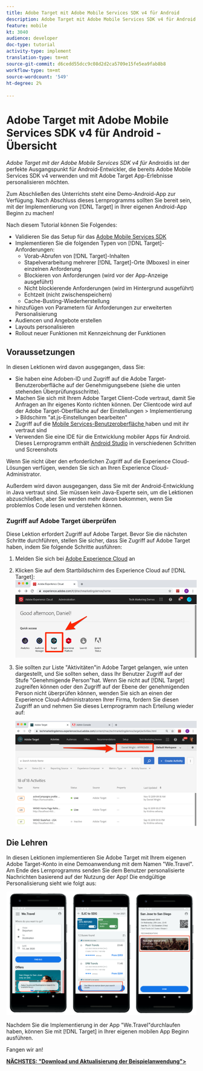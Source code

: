 ```yaml
---
title: Adobe Target mit Adobe Mobile Services SDK v4 für Android
description: Adobe Target mit Adobe Mobile Services SDK v4 für Android ist der perfekte Ausgangspunkt für Android-Entwickler, die bereits Adobe Mobile Services SDK v4 verwenden und mit Adobe Target App-Erlebnisse personalisieren möchten.
feature: mobile
kt: 3040
audience: developer
doc-type: tutorial
activity-type: implement
translation-type: tm+mt
source-git-commit: d6cedd55dcc9c08d2d2ca5709e15fe5ea9fab8b8
workflow-type: tm+mt
source-wordcount: '549'
ht-degree: 2%

---
```



# Adobe Target mit Adobe Mobile Services SDK v4 für Android - Übersicht

_Adobe Target mit der Adobe Mobile Services SDK v4 für_ Androidis ist der perfekte Ausgangspunkt für Android-Entwickler, die bereits Adobe Mobile Services SDK v4 verwenden und mit Adobe Target App-Erlebnisse personalisieren möchten.

Zum Abschließen des Unterrichts steht eine Demo-Android-App zur Verfügung. Nach Abschluss dieses Lernprogramms sollten Sie bereit sein, mit der Implementierung von [!DNL Target] in Ihrer eigenen Android-App Beginn zu machen!

Nach diesem Tutorial können Sie Folgendes:

* Validieren Sie das Setup für das [Adobe Mobile Services SDK](https://docs.adobe.com/content/help/en/mobile-services/android/getting-started-android/requirements.html)
* Implementieren Sie die folgenden Typen von [!DNL Target]-Anforderungen:
   * Vorab-Abrufen von [!DNL Target]-Inhalten
   * Stapelverarbeitung mehrerer [!DNL Target]-Orte (Mboxes) in einer einzelnen Anforderung
   * Blockieren von Anforderungen (wird vor der App-Anzeige ausgeführt)
   * Nicht blockierende Anforderungen (wird im Hintergrund ausgeführt)
   * Echtzeit (nicht zwischenspeichern)
   * Cache-Busting-Wiederherstellung
* hinzufügen von Parametern für Anforderungen zur erweiterten Personalisierung
* Audiencen und Angebote erstellen
* Layouts personalisieren
* Rollout neuer Funktionen mit Kennzeichnung der Funktionen

## Voraussetzungen 

In diesen Lektionen wird davon ausgegangen, dass Sie:

* Sie haben eine Adoben-ID und Zugriff auf die Adobe Target-Benutzeroberfläche auf der Genehmigungsebene (siehe die unten stehenden Überprüfungsschritte).
* Machen Sie sich mit Ihrem Adobe Target Client-Code vertraut, damit Sie Anfragen an Ihr eigenes Konto richten können. Der Clientcode wird auf der Adobe Target-Oberfläche auf der   Einstellungen > Implementierung > Bildschirm &quot;at.js-Einstellungen bearbeiten&quot;
* Zugriff auf die [Mobile Services-Benutzeroberfläche ](https://mobilemarketing.adobe.com) haben und mit ihr vertraut sind
* Verwenden Sie eine IDE für die Entwicklung mobiler Apps für Android. Dieses Lernprogramm enthält [Android Studio](https://developer.android.com/studio/install) in verschiedenen Schritten und Screenshots

Wenn Sie nicht über den erforderlichen Zugriff auf die Experience Cloud-Lösungen verfügen, wenden Sie sich an Ihren Experience Cloud-Administrator.

Außerdem wird davon ausgegangen, dass Sie mit der Android-Entwicklung in Java vertraut sind. Sie müssen kein Java-Experte sein, um die Lektionen abzuschließen, aber Sie werden mehr davon bekommen, wenn Sie problemlos Code lesen und verstehen können.

### Zugriff auf Adobe Target überprüfen

Diese Lektion erfordert Zugriff auf Adobe Target. Bevor Sie die nächsten Schritte durchführen, stellen Sie sicher, dass Sie Zugriff auf Adobe Target haben, indem Sie folgende Schritte ausführen:

1. Melden Sie sich bei [Adobe Experience Cloud](https://experience.adobe.com/) an
1. Klicken Sie auf dem Startbildschirm des Experience Cloud auf [!DNL Target]:
   ![Startbildschirm des Experience Cloud](assets/aec_homeScreen_clickTarget.png)
1. Sie sollten zur Liste &quot;Aktivitäten&quot;in Adobe Target gelangen, wie unten dargestellt, und Sie sollten sehen, dass Ihr Benutzer Zugriff auf der Stufe &quot;Genehmigende Person&quot;hat. Wenn Sie nicht auf [!DNL Target] zugreifen können oder den Zugriff auf der Ebene der genehmigenden Person nicht überprüfen können, wenden Sie sich an einen der Experience Cloud-Administratoren Ihrer Firma, fordern Sie diesen Zugriff an und nehmen Sie dieses Lernprogramm nach Erteilung wieder auf:

   ![Benutzeroberfläche der Adobe](assets/targetUI_approver.png)

## Die Lehren

In diesen Lektionen implementieren Sie Adobe Target mit Ihrem eigenen Adobe Target-Konto in eine Demoanwendung mit dem Namen &quot;We.Travel&quot;. Am Ende des Lernprogramms senden Sie dem Benutzer personalisierte Nachrichten basierend auf der Nutzung der App! Die endgültige Personalisierung sieht wie folgt aus:

![We.Travel-App endgültig](assets/overview_final_result.jpg)

Nachdem Sie die Implementierung in der App &quot;We.Travel&quot;durchlaufen haben, können Sie mit [!DNL Target] in Ihrer eigenen mobilen App Beginn ausführen.

Fangen wir an!

**[NÄCHSTES: &quot;Download und Aktualisierung der Beispielanwendung&quot;>](download-and-update-the-sample-app.md)**
